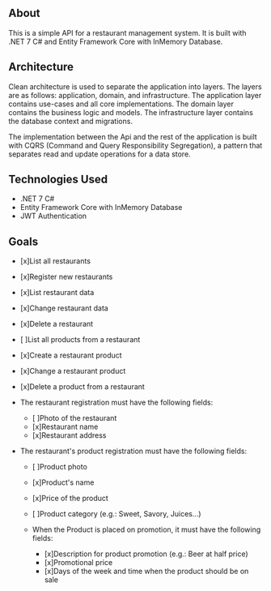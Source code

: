 ## About

This is a simple API for a restaurant management system. It is built with .NET 7 C# and Entity Framework Core with InMemory Database.

## Architecture
Clean architecture is used to separate the application into layers. The layers are as follows: application, domain, and infrastructure. The application layer contains use-cases and all core implementations. The domain layer contains the business logic and
models. The infrastructure layer contains the database context and migrations.

The implementation between the Api and the rest of the application is built with CQRS (Command and Query Responsibility Segregation), a pattern that separates read and update operations for a data store.


## Technologies Used
- .NET 7 C#
- Entity Framework Core with InMemory Database
- JWT Authentication

## Goals

- [x]List all restaurants
- [x]Register new restaurants
- [x]List restaurant data
- [x]Change restaurant data
- [x]Delete a restaurant
- [ ]List all products from a restaurant
- [x]Create a restaurant product
- [x]Change a restaurant product
- [x]Delete a product from a restaurant

- The restaurant registration must have the following fields:
    - [ ]Photo of the restaurant
    - [x]Restaurant name
    - [x]Restaurant address

- The restaurant's product registration must have the following fields:
    - [ ]Product photo
    - [x]Product's name
    - [x]Price of the product
    - [ ]Product category (e.g.: Sweet, Savory, Juices...)

    - When the Product is placed on promotion, it must have the following fields:
        - [x]Description for product promotion (e.g.: Beer at half price)
        - [x]Promotional price
        - [x]Days of the week and time when the product should be on sale